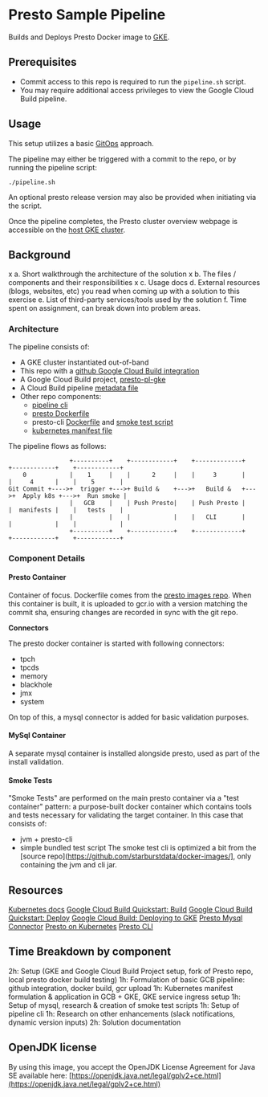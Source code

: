 # Presto Sample Pipeline

Builds and Deploys Presto Docker image to [GKE](https://cloud.google.com/kubernetes-engine). 

## Prerequisites 

- Commit access to this repo is required to run the `pipeline.sh` script.  
- You may require additional access privileges to view the Google Cloud Build pipeline.

## Usage

This setup utilizes a basic [GitOps](https://www.gitops.tech/) approach.  

The pipeline may either be triggered with a commit to the repo, or by running
the pipeline script:

```shell
./pipeline.sh
``` 

An optional presto release version may also be provided when initiating via the script.

Once the pipeline completes, the Presto cluster overview webpage is accessible on 
the [host GKE cluster](http://35.238.175.52/ui/).

## Background

x a. Short walkthrough the architecture of the solution
x b. The files / components and their responsibilities
x c. Usage docs
d. External resources (blogs, websites, etc) you read when coming up with a
solution to this exercise
e. List of third-party services/tools used by the solution
f. Time spent on assignment, can break down into problem areas.

### Architecture

The pipeline consists of:
- A GKE cluster instantiated out-of-band
- This repo with a [github Google Cloud Build integration](https://github.com/padolan/presto-pl-gke/settings/installations)
- A Google Cloud Build project, [presto-pl-gke](https://console.cloud.google.com/cloud-build/dashboard?project=presto-pl-gke)
- A Cloud Build pipeline [metadata file](https://github.com/padolan/presto-pl-gke/blob/master/cloudbuild.yaml)
- Other repo components:
  - [pipeline cli](https://github.com/padolan/presto-pl-gke/blob/master/pipeline.sh)
  - [presto Dockerfile](https://github.com/padolan/presto-pl-gke/blob/master/presto/Dockerfile)
  - presto-cli [Dockerfile](https://github.com/padolan/presto-pl-gke/blob/master/presto-cli/Dockerfile)
  and [smoke test script](https://github.com/padolan/presto-pl-gke/blob/master/presto-cli/presto-smoketest.sh)
  - [kubernetes manifest file](https://github.com/padolan/presto-pl-gke/blob/master/presto-common/manifests.k8s.tpl)

The pipeline flows as follows:
```
                 +----------+    +------------+    +-------------+    +------------+    +------------+
    0            |    1     |    |      2     |    |     3       |    |     4      |    |    5       |
Git Commit +---->+  trigger +--->+ Build &    +--->+   Build &   +--->+  Apply k8s +--->+  Run smoke |
                 |   GCB    |    | Push Presto|    | Push Presto |    |  manifests |    |   tests    |
                 |          |    |            |    |   CLI       |    |            |    |            |
                 +----------+    +------------+    +-------------+    +------------+    +------------+
```
### Component Details

#### Presto Container
Container of focus.  Dockerfile comes from the [presto images repo](https://github.com/starburstdata/docker-images/tree/master/presto).
When this container is built, it is uploaded to gcr.io with a version matching the commit sha, ensuring
changes are recorded in sync with the git repo.

**Connectors**

The presto docker container is started with following connectors:
* tpch
* tpcds
* memory
* blackhole
* jmx
* system

On top of this, a mysql connector is added for basic validation purposes.

#### MySql Container
A separate mysql container is installed alongside presto, used as part of the install validation. 

#### Smoke Tests

"Smoke Tests" are performed on the main presto container via a "test container" pattern: a purpose-built
docker container which contains tools and tests necessary for validating the target container.  In this case
that consists of:
- jvm + presto-cli
- simple bundled test script
The smoke test cli is optimized a bit from the [source repo](https://github.com/starburstdata/docker-images/], 
only containing the jvm and cli jar.

## Resources
[Kubernetes docs](https://kubernetes.io/)
[Google Cloud Build Quickstart: Build](https://cloud.google.com/cloud-build/docs/quickstart-build)
[Google Cloud Build Quickstart: Deploy](https://cloud.google.com/cloud-build/docs/quickstart-deploy)
[Google Cloud Build: Deploying to GKE](https://cloud.google.com/cloud-build/docs/deploying-builds/deploy-gke)
[Presto Mysql Connector](https://prestodb.io/docs/current/connector/mysql.html)
[Presto on Kubernetes](https://docs.starburstdata.com/latest/kubernetes.html)
[Presto CLI](https://docs.starburstdata.com/latest/installation/cli.html)

## Time Breakdown by component
2h: Setup (GKE and Google Cloud Build Project setup, fork of Presto repo, local presto docker build testing)
1h: Formulation of basic GCB pipeline: github integration, docker build, gcr upload
1h: Kubernetes manifest formulation & application in GCB + GKE, GKE service ingress setup
1h: Setup of mysql, research & creation of smoke test scripts
1h: Setup of pipeline cli
1h: Research on other enhancements (slack notifications, dynamic version inputs)
2h: Solution documentation

## OpenJDK license

By using this image, you accept the OpenJDK License Agreement for Java SE available here:
[https://openjdk.java.net/legal/gplv2+ce.html](https://openjdk.java.net/legal/gplv2+ce.html)
